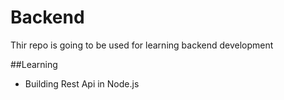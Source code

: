 # Backend
Thir repo is going to be used for learning backend development 

##Learning 
- Building Rest Api in Node.js 
